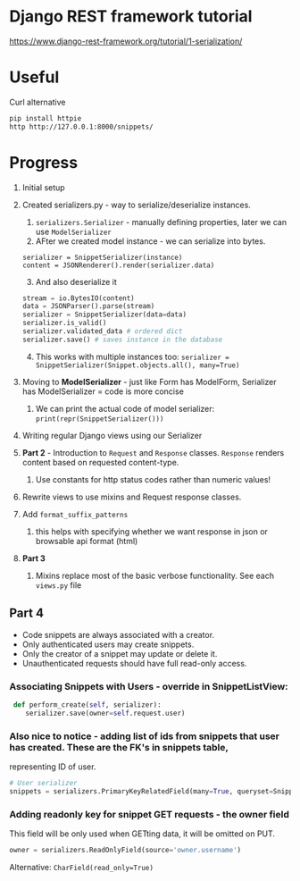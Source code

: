 # Django REST framework tutorial

https://www.django-rest-framework.org/tutorial/1-serialization/

# Useful

Curl alternative

```bash
pip install httpie
http http://127.0.0.1:8000/snippets/
```

# Progress

1. Initial setup
2. Created serializers.py - way to serialize/deserialize instances.
    1. `serializers.Serializer` - manually defining properties, later we can use `ModelSerializer`
    2. AFter we created model instance - we can serialize into bytes.
   ```python3
   serializer = SnippetSerializer(instance)
   content = JSONRenderer().render(serializer.data)
   ```
    3. And also deserialize it
   ```python
   stream = io.BytesIO(content)
   data = JSONParser().parse(stream)
   serializer = SnippetSerializer(data=data)
   serializer.is_valid()
   serializer.validated_data # ordered dict
   serializer.save() # saves instance in the database
   ```
    4. This works with multiple instances too: `serializer = SnippetSerializer(Snippet.objects.all(), many=True)`
3. Moving to **ModelSerializer** - just like Form has ModelForm, Serializer has ModelSerializer = code is more concise
    1. We can print the actual code of model serializer: `print(repr(SnippetSerializer()))`
4. Writing regular Django views using our Serializer


1. **Part 2** - Introduction to `Request` and `Response` classes. `Response` renders content based on requested
   content-type.
    1. Use constants for http status codes rather than numeric values!
2. Rewrite views to use mixins and Request response classes.
3. Add `format_suffix_patterns`
    1. this helps with specifying whether we want response in json or browsable api format (html)


1. **Part 3**
    1. Mixins replace most of the basic verbose functionality. See each `views.py` file

## Part 4

- Code snippets are always associated with a creator.
- Only authenticated users may create snippets.
- Only the creator of a snippet may update or delete it.
- Unauthenticated requests should have full read-only access.

### Associating Snippets with Users - override in SnippetListView:

```python
 def perform_create(self, serializer):
    serializer.save(owner=self.request.user)
```

### Also nice to notice - adding list of ids from snippets that user has created. These are the FK's in snippets table,

representing ID of user.

```python
# User serializer
snippets = serializers.PrimaryKeyRelatedField(many=True, queryset=Snippet.objects.all())
```

### Adding readonly key for snippet GET requests - the owner field

This field will be only used when GETting data, it will be omitted on PUT.

```python
owner = serializers.ReadOnlyField(source='owner.username')
```
Alternative: `CharField(read_only=True)`
